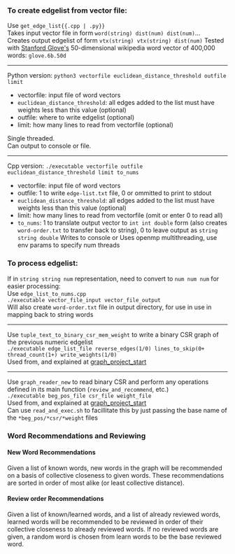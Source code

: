 ### To create edgelist from vector file:  
Use `get_edge_list{{.cpp | .py}}`  
Takes input vector file in form `word(string) dist(num) dist(num)`...  
Creates output edgelist of form `vtx(string) vtx(string) dist(num)`
Tested with [Stanford Glove's](https://nlp.stanford.edu/projects/glove/) 50-dimensional wikipedia word vector of 400,000 words: `glove.6b.50d`

----
Python version:
`python3 vectorfile euclidean_distance_threshold outfile limit`
- vectorfile: input file of word vectors
- `euclidean_distance_threshold`: all edges added to the list must have weights less than this value (optional)
- outfile: where to write edgelist (optional)
- limit: how many lines to read from vectorfile (optional)

Single threaded.  
Can output to console or file.  

----
Cpp version:
`./executable vectorfile outfile euclidean_distance_threshold limit to_nums`  
- vectorfile: input file of word vectors
- outfile: 1 to write `edge-list.txt` file, 0 or ommitted to print to stdout
- `euclidean_distance_threshold`: all edges added to the list must have weights less than this value (optional)
- limit: how many lines to read from vectorfile (omit or enter 0 to read all)  
- `to_nums`: 1 to translate output vector to `int int double` form (also creates `word-order.txt` to transfer back to string), 0 to leave output as `string string double`
 Writes to console or 
 Uses openmp multithreading, use env params to specify num threads 

### To process edgelist:
If in `string string num` representation, need to convert to `num num num` for easier processing:  
Use `edge_list_to_nums.cpp`  
`./executable vector_file_input vector_file_output`  
Will also create `word-order.txt` file in output directory, for use in use in mapping back to string words

----
Use `tuple_text_to_binary_csr_mem_weight` to write a binary CSR graph of the previous numeric edgelist  
`./executable edge_list_file reverse_edges(1/0) lines_to_skip(0+ thread_count(1+) write_weights(1/0)`  
Used from, and explained at [graph_project_start](https://github.com/asherliu/graph_project_start)

----
Use `graph_reader_new` to read binary CSR and perform any operations defined in its main function (`review_and_recommend`, etc.)    
`./executable beg_pos_file csr_file weight_file`  
Used from, and explained at [graph_project_start](https://github.com/asherliu/graph_project_start)  
Can use `read_and_exec.sh` to facillitate this by just passing the base name of the `*beg_pos/*csr/*weight` files  

### Word Recommendations and Reviewing
#### New Word Recommendations
Given a list of known words, new words in the graph will be recommended on a basis of collective closeness to given words.  These recommendations are sorted in order of most alike (or least collective distance).
#### Review order Recommendations
Given a list of known/learned words, and a list of already reviewed words, learned words will be recommended to be reviewed in order of their collective closeness to already reviewed words.  If no reviewed words are given, a random word is chosen from learn words to be the base reviewed word. 
